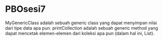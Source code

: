 # PBOsesi7

MyGenericClass adalah sebuah generic class yang dapat menyimpan nilai dari tipe data apa pun.
printCollection adalah sebuah generic method yang dapat mencetak elemen-elemen dari koleksi apa pun (dalam hal ini, List).
